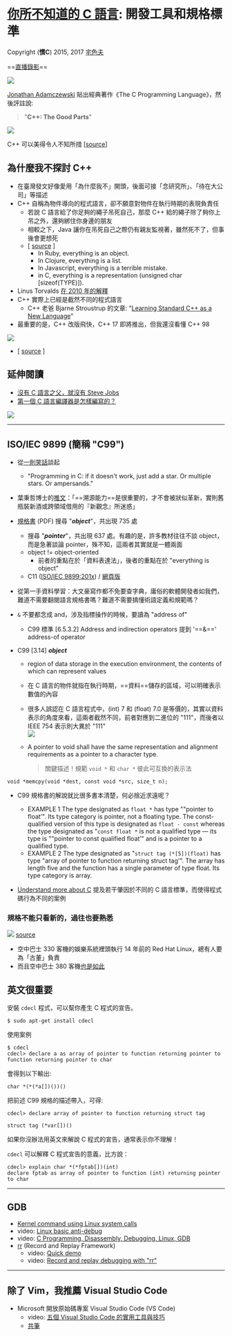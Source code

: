 
# [你所不知道的 C       語言](http://hackfoldr.org/dykc/): 開發工具和規格標準

Copyright (**慣C**) 2015, 2017 [宅色夫](http://wiki.csie.ncku.edu.tw/User/jserv)

==[直播錄影](https://www.youtube.com/watch?v=scLFY2CRtFo)==

![](images/1gWHzfd.png)


[Jonathan Adamczewski](https://twitter.com/twoscomplement) 貼出經典著作《The C Programming Language》，然後評註說:
> "**C++: The Good Parts**"


![](images/4Uzmkvi.png)


C++ 可以美得令人不知所措 [[source](https://twitter.com/jfbastien/status/730963193799938051)]

## 為什麼我不探討 C++

* 在臺灣發文好像愛用「為什麼我不」開頭，後面可接「念研究所」、「待在大公司」等描述
* C++ 自稱為物件導向的程式語言，卻不願意對物件在執行時期的表現負責任
    * 若說 C 語言給了你足夠的繩子吊死自己，那麼 C++ 給的繩子除了夠你上吊之外，還夠綁住你身邊的朋友
    * 相較之下，Java 讓你在吊死自己之際仍有親友監視著，雖然死不了，但事後會更想死
    * [ [source](https://twitter.com/RichRogersHDS/status/666798359244611584) ]
        * In Ruby, everything is an object.
        * In Clojure, everything is a list.
        * In Javascript, everything is a terrible mistake.
        * in C, everything is a representation (unsigned char [sizeof(TYPE)]).
* Linus Torvalds [在 2010 年的解釋](http://www.realworldtech.com/forum/?threadid=104196&curpostid=104208)
* C++ 實際上已經是截然不同的程式語言
    * C++ 老爸 Bjarne Stroustrup 的文章: "[Learning Standard C++ as a New Language](http://jjhou.boolan.com/programmer-4-learning-standard-cpp.htm)"
* 最重要的是，C++ 改版飛快，C++ 17 即將推出，但我還沒看懂 C++ 98

![](images/ITVm6gI.png)

* [ [source](https://isocpp.org/std/status) ]

## 延伸閱讀

* [沒有 C 語言之父，就沒有 Steve Jobs](http://blog.jobbole.com/92642/)
* [第一個 C 語言編譯器是怎樣編寫的？](http://blog.jobbole.com/94311/)

<img style="display:block; margin:auto;" src="images/GMpwC60.png"></img>

---

## ISO/IEC 9899 (簡稱 "C99")

- 從[一則笑話](https://twitter.com/SoManyHs/status/675505383008415744)談起
  - "Programming in C: if it doesn't work, just add a star. Or multiple stars. Or ampersands."

- 葉秉哲博士的[推文](https://twitter.com/william_yeh/status/705031736371982336)：「==溯源能力==是很重要的，才不會被狀似革新，實則舊瓶裝新酒或跨領域借用的『新觀念』所迷惑」

- [規格書](http://www.open-std.org/jtc1/sc22/wg14/www/docs/n1256.pdf) (PDF) 搜尋 "***object***"，共出現 735 處
  - 搜尋 "***pointer***"，共出現 637 處。有趣的是，許多教材往往不談 object，而是急著談論 pointer，殊不知，這兩者其實就是一體兩面
  - object != object-oriented
    - 前者的重點在於「資料表達法」，後者的重點在於 "everything is object"
  - C11 ([ISO/IEC 9899:201x](http://www.open-std.org/jtc1/sc22/WG14/www/docs/n1570.pdf)) / [網頁版](http://port70.net/~nsz/c/c11/n1570.html)

- 從第一手資料學習：大文豪寫作都不免要查字典，庸俗的軟體開發者如我們，難道不需要翻閱語言規格書嗎？難道不需要搞懂術語定義和規範嗎？

- `&` 不要都念成 and，涉及指標操作的時候，要讀為 "address of"
  - C99 標準 [6.5.3.2] Address and indirection operators 提到 '==&==' address-of operator

- C99 [3.14] ***object***
  - region of data storage in the execution environment, the contents of which can represent values
  - 在 C 語言的物件就指在執行時期，==資料==儲存的區域，可以明確表示數值的內容
  - 很多人誤認在 C 語言程式中，(int) 7 和 (float) 7.0 是等價的，其實以資料表示的角度來看，這兩者截然不同，前者對應到二進位的 "111"，而後者以 IEEE 754 表示則大異於 "111"
<img style="display:block; margin:auto;" src="images/BkxFbFh.png"></img>

  - A pointer to void shall have the same representation and alignment requirements as a pointer to a character type.  
    > 關鍵描述！規範 `void *` 和 `char *` 彼此可互換的表示法

```clike=
void *memcpy(void *dest, const void *src, size_t n);
```

- C99 規格書的解說就比很多書本清楚，何必捨近求遠呢？
    - EXAMPLE 1 The type designated as `float *` has type ""pointer to float’". Its type category is pointer, not a floating type. The const-qualified version of this type is designated as `float - const` whereas the type designated as "`const float *` is not a qualified type — its type is ""pointer to const qualified float’" and is a pointer to a qualified type.
    - EXAMPLE 2 The type designated as "`struct tag (*[5])(float)` has type "array of pointer to function returning struct tag’". The array has length five and the function has a single parameter of type float. Its type category is array.

- [Understand more about C](https://www.slideshare.net/YiHsiuHsu/understand-more-about-c) 提及若干肇因於不同的 C 語言標準，而使得程式碼行為不同的案例


### 規格不能只看新的，過往也要熟悉
![](images/oerJv9s.png)
[source](https://twitter.com/0xdeadb/status/766293771663339520)
- 空中巴士 330 客機的娛樂系統裡頭執行 14 年前的 Red Hat Linux，總有人要為「古董」負責
- 而且空中巴士 380 客機[也是如此](https://twitter.com/AlxRogan/status/766382294038872064)


## 英文很重要

安裝 `cdecl` 程式，可以幫你產生 C 程式的宣告。
```shell
$ sudo apt-get install cdecl
```

使用案例

```shell
$ cdecl
cdecl> declare a as array of pointer to function returning pointer to function returning pointer to char
```

會得到以下輸出:

```clike=
char *(*(*a[])())()
```


把前述 C99 規格的描述帶入，可得:

```shell
cdecl> declare array of pointer to function returning struct tag
```
```clike=
struct tag (*var[])()
```

如果你沒辦法用英文來解說 C 程式的宣告，通常表示你不理解！

`cdecl` 可以解釋 C 程式宣告的意義，比方說：

```shell
cdecl> explain char *(*fptab[])(int)
declare fptab as array of pointer to function (int) returning pointer to char
```

---

## GDB

* [Kernel command using Linux system calls](https://www.ibm.com/developerworks/linux/library/l-system-calls/)
* video: [Linux basic anti-debug](https://www.youtube.com/watch?v=UTVp4jpJoyc)
* video: [C Programming, Disassembly, Debugging, Linux, GDB](https://www.youtube.com/watch?v=twxEVeDceGw)
* [rr](http://rr-project.org/) (Record and Replay Framework)
    * video: [Quick demo](https://www.youtube.com/watch?v=hYsLBcTX00I)
    * video: [Record and replay debugging with "rr"](https://www.youtube.com/watch?v=ytNlefY8PIE)

---

## 除了 Vim，我推薦 Visual Studio Code

* Microsoft 開放原始碼專案 Visual Studio Code (VS Code)
    * video: [五個 Visual Studio Code 的實用工具與技巧](https://www.youtube.com/watch?v=zzon9KS90Dk)
    * [共筆](https://hackmd.io/s/rJPKpohsx)